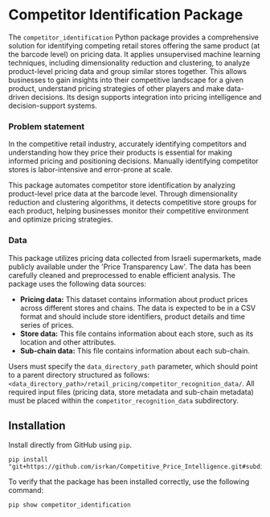 # Competitor Identification Package

The `competitor_identification` Python package provides a comprehensive solution for identifying competing retail stores offering the same product (at the barcode level) on pricing data. It applies unsupervised machine learning techniques, including dimensionality reduction and clustering, to analyze product-level pricing data and group similar stores together. This allows businesses to gain insights into their competitive landscape for a given product, understand pricing strategies of other players and make data-driven decisions. Its design supports integration into pricing intelligence and decision-support systems.

### Problem statement
In the competitive retail industry, accurately identifying competitors and understanding how they price their products is essential for making informed pricing and positioning decisions. Manually identifying competitor stores is labor-intensive and error-prone at scale.

This package automates competitor store identification by analyzing product-level price data at the barcode level. Through dimensionality reduction and clustering algorithms, it detects competitive store groups for each product, helping businesses monitor their competitive environment and optimize pricing strategies.

### Data
This package utilizes pricing data collected from Israeli supermarkets, made publicly available under the 'Price Transparency Law'. The data has been carefully cleaned and preprocessed to enable efficient analysis. The package uses the following data sources:
*   **Pricing data:** This dataset contains information about product prices across different stores and chains. The data is expected to be in a CSV format and should include store identifiers, product details and time series of prices.
*   **Store data:** This file contains information about each store, such as its location and other attributes.
*   **Sub-chain data:** This file contains information about each sub-chain.

Users must specify the `data_directory_path` parameter, which should point to a parent directory structured as follows:  
`<data_directory_path>/retail_pricing/competitor_recognition_data/`. All required input files (pricing data, store metadata and sub-chain metadata) must be placed within the `competitor_recognition_data` subdirectory.

## Installation
Install directly from GitHub using `pip`.
```
pip install "git+https://github.com/isrkan/Competitive_Price_Intelligence.git#subdirectory=ml_packages/competitor_identification"
```

To verify that the package has been installed correctly, use the following command:
```
pip show competitor_identification
```